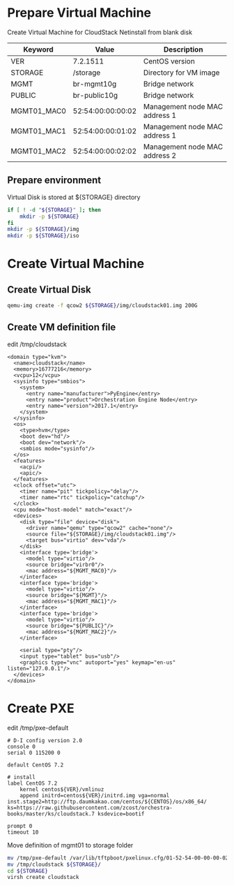 # Prepare Virtual Machine

Create Virtual Machine for CloudStack
Netinstall from blank disk

Keyword         | Value             | Description
----            | ----              | ----
VER             | 7.2.1511          | CentOS version
STORAGE         | /storage          | Directory for VM image
MGMT            | br-mgmt10g        | Bridge network
PUBLIC          | br-public10g      | Bridge network
MGMT01_MAC0     | 52:54:00:00:00:02 | Management node MAC address 1
MGMT01_MAC1     | 52:54:00:00:01:02 | Management node MAC address 1
MGMT01_MAC2     | 52:54:00:00:02:02 | Management node MAC address 2

## Prepare environment

Virtual Disk is stored at ${STORAGE} directory

~~~bash
if [ ! -d "${STORAGE}" ]; then
    mkdir -p ${STORAGE}
fi
mkdir -p ${STORAGE}/img
mkdir -p ${STORAGE}/iso
~~~

# Create Virtual Machine

## Create Virtual Disk

~~~bash
qemu-img create -f qcow2 ${STORAGE}/img/cloudstack01.img 200G
~~~

## Create VM definition file

edit /tmp/cloudstack

~~~text
<domain type="kvm">
  <name>cloudstack</name>
  <memory>16777216</memory>
  <vcpu>12</vcpu>
  <sysinfo type="smbios">
    <system>
      <entry name="manufacturer">PyEngine</entry>
      <entry name="product">Orchestration Engine Node</entry>
      <entry name="version">2017.1</entry>
    </system>
  </sysinfo>
  <os>
    <type>hvm</type>
    <boot dev="hd"/>
    <boot dev="network"/>
    <smbios mode="sysinfo"/>
  </os>
  <features>
    <acpi/>
    <apic/>
  </features>
  <clock offset="utc">
    <timer name="pit" tickpolicy="delay"/>
    <timer name="rtc" tickpolicy="catchup"/>
  </clock>
  <cpu mode="host-model" match="exact"/>
  <devices>
    <disk type="file" device="disk">
      <driver name="qemu" type="qcow2" cache="none"/>
      <source file="${STORAGE}/img/cloudstack01.img"/>
      <target bus="virtio" dev="vda"/>
    </disk>
    <interface type='bridge'>
      <model type="virtio"/>
      <source bridge="virbr0"/>
      <mac address="${MGMT_MAC0}"/>
    </interface>
    <interface type='bridge'>
      <model type="virtio"/>
      <source bridge="${MGMT}"/>
      <mac address="${MGMT_MAC1}"/>
    </interface>
    <interface type='bridge'>
      <model type="virtio"/>
      <source bridge="${PUBLIC}"/>
      <mac address="${MGMT_MAC2}"/>
    </interface>

    <serial type="pty"/>
    <input type="tablet" bus="usb"/>
    <graphics type="vnc" autoport="yes" keymap="en-us" listen="127.0.0.1"/>
  </devices>
</domain>
~~~

# Create PXE

edit /tmp/pxe-default

~~~text
# D-I config version 2.0
console 0
serial 0 115200 0

default CentOS 7.2

# install
label CentOS 7.2
    kernel centos${VER}/vmlinuz
    append initrd=centos${VER}/initrd.img vga=normal inst.stage2=http://ftp.daumkakao.com/centos/${CENTOS}/os/x86_64/ ks=https://raw.githubusercontent.com/zcost/orchestra-books/master/ks/cloudstack.7 ksdevice=bootif

prompt 0
timeout 10
~~~

Move definition of mgmt01 to storage folder

~~~bash
mv /tmp/pxe-default /var/lib/tftpboot/pxelinux.cfg/01-52-54-00-00-00-02
mv /tmp/cloudstack ${STORAGE}/
cd ${STORAGE}
virsh create cloudstack
~~~

